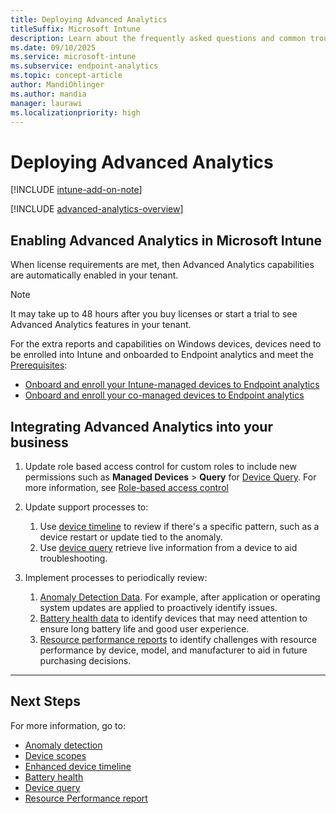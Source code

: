 ```yaml
---
title: Deploying Advanced Analytics
titleSuffix: Microsoft Intune
description: Learn about the frequently asked questions and common troubleshooting steps for Advanced Analytics features
ms.date: 09/10/2025
ms.service: microsoft-intune
ms.subservice: endpoint-analytics
ms.topic: concept-article
author: MandiOhlinger
ms.author: mandia
manager: laurawi
ms.localizationpriority: high
---
```


# Deploying Advanced Analytics

[!INCLUDE [intune-add-on-note](../intune-service/includes/intune-add-on-note.md)]

[!INCLUDE [advanced-analytics-overview](includes/advanced-analytics-overview.md)]

## Enabling Advanced Analytics in Microsoft Intune

When license requirements are met, then Advanced Analytics capabilities are automatically enabled in your tenant.

> [!NOTE]
> It may take up to 48 hours after you buy licenses or start a trial to see Advanced Analytics features in your tenant.

For the extra reports and capabilities on Windows devices, devices need to be enrolled into Intune and onboarded to Endpoint analytics and meet the [Prerequisites](advanced-analytics-plan.md#prerequisites):

- [Onboard and enroll your Intune-managed devices to Endpoint analytics](enroll-intune.md)
- [Onboard and enroll your co-managed devices to Endpoint analytics](enroll-configmgr.md)

## Integrating Advanced Analytics into your business

1. Update role based access control for custom roles to include new permissions such as **Managed Devices** > **Query** for [Device Query](device-query.md). For more information, see [Role-based access control](/intune/intune-service/fundamentals/role-based-access-control.md)
1. Update support processes to:
    1. Use [device timeline](enhanced-device-timeline.md) to review if there's a specific pattern, such as a device restart or update tied to the anomaly.
    1. Use [device query](device-query.md) retrieve live information from a device to aid troubleshooting.

1. Implement processes to periodically review:
    1. [Anomaly Detection Data](anomaly-detection.md). For example, after application or operating system updates are applied to proactively identify issues.
    1. [Battery health data](battery-health.md) to identify devices that may need attention to ensure long battery life and good user experience.
    1. [Resource performance reports](resource-performance-report.md) to identify challenges with resource performance by device, model, and manufacturer to aid in future purchasing decisions.

---

## Next Steps

For more information, go to:

- [Anomaly detection](anomaly-detection.md)
- [Device scopes](device-scopes.md)
- [Enhanced device timeline](enhanced-device-timeline.md)  
- [Battery health](battery-health.md)
- [Device query](device-query.md)
- [Resource Performance report](resource-performance-report.md)

